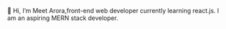  👋 Hi, I’m Meet Arora,front-end web developer currently learning react.js. I am an aspiring MERN stack developer.

<!---
meetarora10/meetarora10 is a ✨ special ✨ repository because its `README.md` (this file) appears on your GitHub profile.
You can click the Preview link to take a look at your changes.
--->
